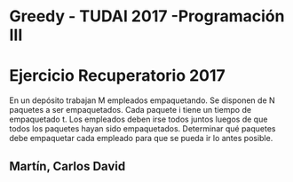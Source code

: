 # Greedy - TUDAI 2017 -Programación III

# Ejercicio Recuperatorio 2017


En un depósito trabajan M empleados empaquetando. Se disponen de N paquetes a ser empaquetados. Cada paquete i tiene un tiempo de empaquetado t.
Los empleados deben irse todos juntos luegos de que todos los paquetes hayan sido empaquetados. Determinar qué paquetes debe empaquetar cada empleado para que se pueda ir lo antes posible.


## Martín, Carlos David
